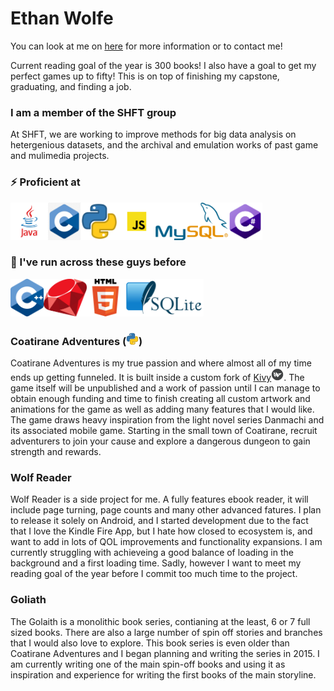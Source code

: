 # Ethan Wolfe
You can look at me on [here](https://ethanwolfe.myftp.biz) for more information or to contact me!

Current reading goal of the year is 300 books!
I also have a goal to get my perfect games up to fifty!
This is on top of finishing my capstone, graduating, and finding a job.

### I am a member of the SHFT group
At SHFT, we are working to improve methods for big data analysis on hetergenious datasets, and the archival and emulation works of past game and mulimedia projects.

### ⚡ Proficient at
<img src="java.png" height="60"></img><img src="c.png" height="60"></img><img src="python.png" height="60"></img><img src="javascript.png" height="60"></img><img src="mysql.png" height="60"></img><img src="C_Sharp_logo.svg" height="60"></img>
### 🏃 I've run across these guys before
<img src="C_plus_plus.png" height="60"></img><img src="ruby.png" height="60"></img><img src="html.png" height="60"></img><img src="sqlite.png" height="60"></img>

### Coatirane Adventures (<img src="python.png" width="20" height="20"></img>)

Coatirane Adventures is my true passion and where almost all of my time ends up getting funneled. It is built inside a custom fork of [Kivy](https://github.com/eman1can/kivy)<img src="kivy.png" width="20" height="20"></img>. The game itself will be unpublished and a work of passion until I can manage to obtain enough funding and time to finish creating all custom artwork and animations for the game as well as adding many features that I would like. The game draws heavy inspiration from the light novel series Danmachi and its associated mobile game.
Starting in the small town of Coatirane, recruit adventurers to join your cause and explore a dangerous dungeon to gain strength and rewards.

### Wolf Reader

Wolf Reader is a side project for me. A fully features ebook reader, it will include page turning, page counts and many other advanced fatures. I plan to release it solely on Android, and I started development due to the fact that I love the Kindle Fire App, but I hate how closed to ecosystem is, and want to add in lots of QOL improvements and functionality expansions. I am currently struggling with achieveing a good balance of loading in the background and a first loading time. Sadly, however I want to meet my reading goal of the year before I commit too much time to the project.

### Goliath

The Golaith is a monolithic book series, contianing at the least, 6 or 7 full sized books. There are also a large number of spin off stories and branches that I would also love to explore. This book series is even older than Coatirane Adventures and I began planning and writing the series in 2015. I am currently writing one of the main spin-off books and using it as inspiration and experience for writing the first books of the main storyline. 

